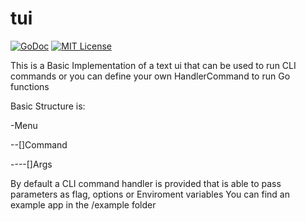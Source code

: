 # tui
[![GoDoc](https://img.shields.io/badge/godoc-reference-blue.svg)](https://godoc.org/github.com/vtuson/tui)
[![MIT License](https://img.shields.io/badge/license-MIT-blue.svg)](https://github.com/vtuson/tui/blob/master/LICENSE)

This is a Basic Implementation of a text ui that can be used to run CLI commands or you can define your own HandlerCommand to run Go functions

Basic Structure is:

-Menu

 --[]Command
 
 ----[]Args
 
 By default a CLI command handler is provided that is able to pass parameters as flag, options or Enviroment variables
 You can find an example app in the /example folder
